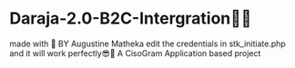 # Daraja-2.0-B2C-Intergration👨‍💻
made with 💖 BY Augustine Matheka
edit the credentials in stk_initiate.php and it will work perfectly😎🌈
A CisoGram Application based project
